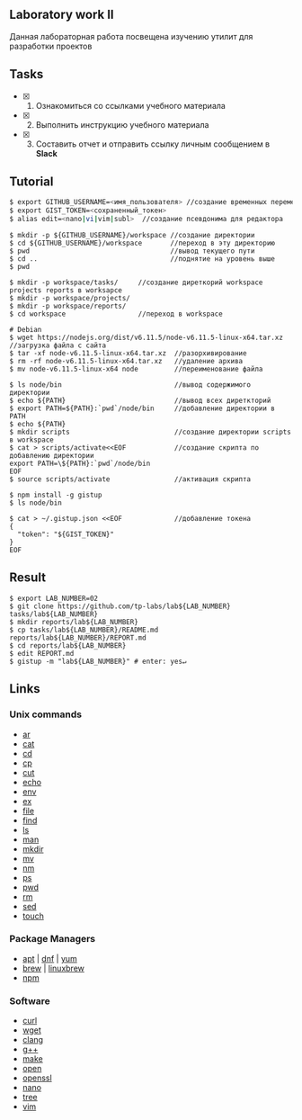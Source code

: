 ## Laboratory work II

Данная лабораторная работа посвещена изучению утилит для разработки проектов

## Tasks

- [x] 1. Ознакомиться со ссылками учебного материала
- [x] 2. Выполнить инструкцию учебного материала
- [x] 3. Составить отчет и отправить ссылку личным сообщением в **Slack**
 
## Tutorial

```bash
$ export GITHUB_USERNAME=<имя_пользователя> //создание временных переменных с именем пользователся и токеном
$ export GIST_TOKEN=<сохраненный_токен>
$ alias edit=<nano|vi|vim|subl>  //создание псевдонима для редактора
```

```ShellSession
$ mkdir -p ${GITHUB_USERNAME}/workspace //создание директории
$ cd ${GITHUB_USERNAME}/workspace       //переход в эту директорию
$ pwd                                   //вывод текущего пути
$ cd ..                                 //поднятие на уровень выше
$ pwd
```

```ShellSession
$ mkdir -p workspace/tasks/     //создание диреткорий workspace projects reports в worksapce
$ mkdir -p workspace/projects/
$ mkdir -p workspace/reports/
$ cd workspace                  //переход в workspace
```

```ShellSession
# Debian
$ wget https://nodejs.org/dist/v6.11.5/node-v6.11.5-linux-x64.tar.xz //загрузка файла с сайта
$ tar -xf node-v6.11.5-linux-x64.tar.xz  //разорхивирование
$ rm -rf node-v6.11.5-linux-x64.tar.xz   //удаление архива
$ mv node-v6.11.5-linux-x64 node         //переименование файла
```

```ShellSession
$ ls node/bin                            //вывод содержимого директории
$ echo ${PATH}                           //вывод всех диреткторий
$ export PATH=${PATH}:`pwd`/node/bin     //добавление директории в PATH
$ echo ${PATH}                          
$ mkdir scripts                          //создание директории scripts в workspace
$ cat > scripts/activate<<EOF            //создание скрипта по добавлению директории
export PATH=\${PATH}:`pwd`/node/bin
EOF
$ source scripts/activate                //активация скрипта
```

```ShellSession
$ npm install -g gistup
$ ls node/bin
```

```ShellSession
$ cat > ~/.gistup.json <<EOF             //добавление токена
{
  "token": "${GIST_TOKEN}"
}
EOF
```

## Result

```ShellSession
$ export LAB_NUMBER=02
$ git clone https://github.com/tp-labs/lab${LAB_NUMBER} tasks/lab${LAB_NUMBER}
$ mkdir reports/lab${LAB_NUMBER}
$ cp tasks/lab${LAB_NUMBER}/README.md reports/lab${LAB_NUMBER}/REPORT.md
$ cd reports/lab${LAB_NUMBER}
$ edit REPORT.md
$ gistup -m "lab${LAB_NUMBER}" # enter: yes↵
```

## Links

### Unix commands

- [ar](https://en.wikipedia.org/wiki/Ar_(Unix))
- [cat](https://en.wikipedia.org/wiki/Cat_(Unix))
- [cd](https://en.wikipedia.org/wiki/Cd_(command))
- [cp](https://en.wikipedia.org/wiki/Cp_(Unix))
- [cut](https://en.wikipedia.org/wiki/Cut_(Unix))
- [echo](https://en.wikipedia.org/wiki/Echo_(command))
- [env](https://en.wikipedia.org/wiki/Env_(shell))
- [ex](https://en.wikipedia.org/wiki/Ex_(editor))
- [file](https://en.wikipedia.org/wiki/File_(command))
- [find](https://en.wikipedia.org/wiki/Find)
- [ls](https://en.wikipedia.org/wiki/Ls)
- [man](https://en.wikipedia.org/wiki/Man_page)
- [mkdir](https://en.wikipedia.org/wiki/Mkdir)
- [mv](https://en.wikipedia.org/wiki/Mv)
- [nm](https://en.wikipedia.org/wiki/Nm_(Unix))
- [ps](https://en.wikipedia.org/wiki/Ps_(Unix))
- [pwd](https://en.wikipedia.org/wiki/Pwd)
- [rm](https://en.wikipedia.org/wiki/Rm_(Unix))
- [sed](https://en.wikipedia.org/wiki/Sed)
- [touch](https://en.wikipedia.org/wiki/Touch_(Unix))

### Package Managers

- [apt](http://help.ubuntu.ru/wiki/apt) | [dnf](https://en.wikipedia.org/wiki/DNF_(software)) | [yum](https://fedoraproject.org/wiki/Yum/ru)
- [brew](https://brew.sh) | [linuxbrew](http://linuxbrew.sh)
- [npm](https://docs.npmjs.com)

### Software

- [curl](https://www.gitbook.com/book/bagder/everything-curl/details)
- [wget](https://www.gnu.org/software/wget/manual/wget.pdf)
- [clang](https://clang.llvm.org)
- [g++](https://gcc.gnu.org/onlinedocs/gcc-4.0.2/gcc/G_002b_002b-and-GCC.html)
- [make](https://en.wikipedia.org/wiki/Make_(software))
- [open](https://developer.apple.com/legacy/library/documentation/Darwin/Reference/ManPages/man1/open.1.html)
- [openssl](https://www.openssl.org)
- [nano](https://www.nano-editor.org)
- [tree](https://linux.die.net/man/1/tree)
- [vim](http://www.vim.org)
